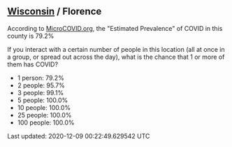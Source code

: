 
## [Wisconsin](/united-states/wisconsin) / Florence

According to [MicroCOVID.org](http://microcovid.org),
the "Estimated Prevalence" of COVID in this county is 79.2%

If you interact with a certain number of people in this location
(all at once in a group, or spread out across the day), what is the chance that
1 or more of them has COVID?

- 1 person: 79.2%
- 2 people: 95.7%
- 3 people: 99.1%
- 5 people: 100.0%
- 10 people: 100.0%
- 25 people: 100.0%
- 100 people: 100.0%

Last updated: 2020-12-09 00:22:49.629542 UTC
